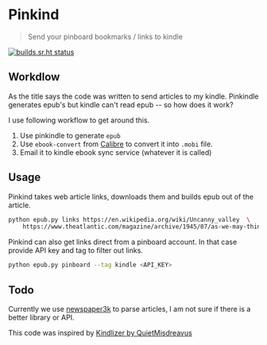 # Pinkind

> Send your pinboard bookmarks / links to kindle


[![builds.sr.ht status](https://builds.sr.ht/~dbalan/pinkind/freebsd.yml.svg)](https://builds.sr.ht/~dbalan/pinkind/freebsd.yml?)


## Workdlow

As the title says the code was written to send articles to my
kindle. Pinkindle generates epub's but kindle can't read epub -- so
how does it work?

I use following workflow to get around this.

1. Use pinkindle to generate `epub`
2. Use `ebook-convert` from [Calibre](https://calibre-ebook.com/) to convert it into `.mobi` file.
3. Email it to kindle ebook sync service (whatever it is called)

## Usage

Pinkind takes web article links, downloads them and builds epub out of
the article.

```bash
python epub.py links https://en.wikipedia.org/wiki/Uncanny_valley  \
	https://www.theatlantic.com/magazine/archive/1945/07/as-we-may-think/303881/
```

Pinkind can also get links direct from a pinboard account. In that
case provide API key and tag to filter out links.

```bash
python epub.py pinboard --tag kindle <API_KEY>
```

## Todo

Currently we use
[newspaper3k](https://newspaper.readthedocs.io/en/latest/) to parse
articles, I am not sure if there is a better library or API.

This code was inspired by [Kindlizer by
QuietMisdreavus](https://github.com/QuietMisdreavus/kindlizer)
